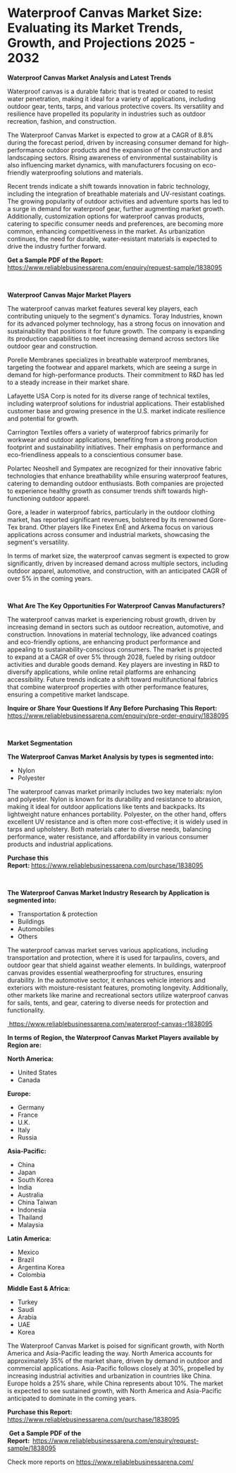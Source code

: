 <p><h1>Waterproof Canvas Market Size: Evaluating its Market Trends, Growth, and Projections 2025 - 2032</h1></p><p><strong>Waterproof Canvas Market Analysis and Latest Trends</strong></p>
<p><p>Waterproof canvas is a durable fabric that is treated or coated to resist water penetration, making it ideal for a variety of applications, including outdoor gear, tents, tarps, and various protective covers. Its versatility and resilience have propelled its popularity in industries such as outdoor recreation, fashion, and construction.</p><p>The Waterproof Canvas Market is expected to grow at a CAGR of 8.8% during the forecast period, driven by increasing consumer demand for high-performance outdoor products and the expansion of the construction and landscaping sectors. Rising awareness of environmental sustainability is also influencing market dynamics, with manufacturers focusing on eco-friendly waterproofing solutions and materials.</p><p>Recent trends indicate a shift towards innovation in fabric technology, including the integration of breathable materials and UV-resistant coatings. The growing popularity of outdoor activities and adventure sports has led to a surge in demand for waterproof gear, further augmenting market growth. Additionally, customization options for waterproof canvas products, catering to specific consumer needs and preferences, are becoming more common, enhancing competitiveness in the market. As urbanization continues, the need for durable, water-resistant materials is expected to drive the industry further forward.</p></p>
<p><strong>Get a Sample PDF of the Report:&nbsp;</strong> <a href="https://www.reliablebusinessarena.com/enquiry/request-sample/1838095?utm_campaign=3289&utm_medium=2&utm_source=Github&utm_content=ia&utm_term=31032025&utm_id=waterproof-canvas">https://www.reliablebusinessarena.com/enquiry/request-sample/1838095</a></p>
<p>&nbsp;</p>
<p><strong>Waterproof Canvas Major Market Players</strong></p>
<p><p>The waterproof canvas market features several key players, each contributing uniquely to the segment's dynamics. Toray Industries, known for its advanced polymer technology, has a strong focus on innovation and sustainability that positions it for future growth. The company is expanding its production capabilities to meet increasing demand across sectors like outdoor gear and construction.</p><p>Porelle Membranes specializes in breathable waterproof membranes, targeting the footwear and apparel markets, which are seeing a surge in demand for high-performance products. Their commitment to R&D has led to a steady increase in their market share.</p><p>Lafayette USA Corp is noted for its diverse range of technical textiles, including waterproof solutions for industrial applications. Their established customer base and growing presence in the U.S. market indicate resilience and potential for growth.</p><p>Carrington Textiles offers a variety of waterproof fabrics primarily for workwear and outdoor applications, benefiting from a strong production footprint and sustainability initiatives. Their emphasis on performance and eco-friendliness appeals to a conscientious consumer base.</p><p>Polartec Neoshell and Sympatex are recognized for their innovative fabric technologies that enhance breathability while ensuring waterproof features, catering to demanding outdoor enthusiasts. Both companies are projected to experience healthy growth as consumer trends shift towards high-functioning outdoor apparel.</p><p>Gore, a leader in waterproof fabrics, particularly in the outdoor clothing market, has reported significant revenues, bolstered by its renowned Gore-Tex brand. Other players like Finetex EnE and Arkema focus on various applications across consumer and industrial markets, showcasing the segment's versatility.</p><p>In terms of market size, the waterproof canvas segment is expected to grow significantly, driven by increased demand across multiple sectors, including outdoor apparel, automotive, and construction, with an anticipated CAGR of over 5% in the coming years.</p></p>
<p>&nbsp;</p>
<p><strong>What Are The Key Opportunities For Waterproof Canvas Manufacturers?</strong></p>
<p><p>The waterproof canvas market is experiencing robust growth, driven by increasing demand in sectors such as outdoor recreation, automotive, and construction. Innovations in material technology, like advanced coatings and eco-friendly options, are enhancing product performance and appealing to sustainability-conscious consumers. The market is projected to expand at a CAGR of over 5% through 2028, fueled by rising outdoor activities and durable goods demand. Key players are investing in R&D to diversify applications, while online retail platforms are enhancing accessibility. Future trends indicate a shift toward multifunctional fabrics that combine waterproof properties with other performance features, ensuring a competitive market landscape.</p></p>
<p><strong>Inquire or Share Your Questions If Any Before Purchasing This Report:</strong> <a href="https://www.reliablebusinessarena.com/enquiry/pre-order-enquiry/1838095?utm_campaign=3289&utm_medium=2&utm_source=Github&utm_content=ia&utm_term=31032025&utm_id=waterproof-canvas">https://www.reliablebusinessarena.com/enquiry/pre-order-enquiry/1838095</a></p>
<p>&nbsp;</p>
<p><strong>Market Segmentation</strong></p>
<p><strong>The Waterproof Canvas Market Analysis by types is segmented into:</strong></p>
<p><ul><li>Nylon</li><li>Polyester</li></ul></p>
<p><p>The waterproof canvas market primarily includes two key materials: nylon and polyester. Nylon is known for its durability and resistance to abrasion, making it ideal for outdoor applications like tents and backpacks. Its lightweight nature enhances portability. Polyester, on the other hand, offers excellent UV resistance and is often more cost-effective; it is widely used in tarps and upholstery. Both materials cater to diverse needs, balancing performance, water resistance, and affordability in various consumer products and industrial applications.</p></p>
<p><strong>Purchase this Report:&nbsp;</strong><a href="https://www.reliablebusinessarena.com/purchase/1838095?utm_campaign=3289&utm_medium=2&utm_source=Github&utm_content=ia&utm_term=31032025&utm_id=waterproof-canvas">https://www.reliablebusinessarena.com/purchase/1838095</a></p>
<p>&nbsp;</p>
<p><strong>The Waterproof Canvas Market Industry Research by Application is segmented into:</strong></p>
<p><ul><li>Transportation & protection</li><li>Buildings</li><li>Automobiles</li><li>Others</li></ul></p>
<p><p>The waterproof canvas market serves various applications, including transportation and protection, where it is used for tarpaulins, covers, and outdoor gear that shield against weather elements. In buildings, waterproof canvas provides essential weatherproofing for structures, ensuring durability. In the automotive sector, it enhances vehicle interiors and exteriors with moisture-resistant features, promoting longevity. Additionally, other markets like marine and recreational sectors utilize waterproof canvas for sails, tents, and gear, catering to diverse needs for protection and functionality.</p></p>
<p><a href="https://www.reliablebusinessarena.com/waterproof-canvas-r1838095?utm_campaign=3289&utm_medium=2&utm_source=Github&utm_content=ia&utm_term=31032025&utm_id=waterproof-canvas">&nbsp;https://www.reliablebusinessarena.com/waterproof-canvas-r1838095</a></p>
<p><strong>In terms of Region, the Waterproof Canvas Market Players available by Region are:</strong></p>
<p>
    <p> <strong> North America: </strong>
        <ul>
            <li>United States</li>
            <li>Canada</li>
        </ul>
        </p> 
    <p> <strong> Europe: </strong>
        <ul>
            <li>Germany</li>
            <li>France</li>
            <li>U.K.</li>
            <li>Italy</li>
            <li>Russia</li>
        </ul>
        </p> 
    <p> <strong> Asia-Pacific: </strong>
        <ul>
            <li>China</li>
            <li>Japan</li>
            <li>South Korea</li>
            <li>India</li>
            <li>Australia</li>
            <li>China Taiwan</li>
            <li>Indonesia</li>
            <li>Thailand</li>
            <li>Malaysia</li>
        </ul>
        </p> 
    <p> <strong> Latin America: </strong>
        <ul>
            <li>Mexico</li>
            <li>Brazil</li>
            <li>Argentina Korea</li>
            <li>Colombia</li>
        </ul>
        </p> 
    <p> <strong> Middle East & Africa: </strong>
        <ul>
            <li>Turkey</li>
            <li>Saudi</li>
            <li>Arabia</li>
            <li>UAE</li>
            <li>Korea</li>
        </ul>
    </p>
    </p>
<p><p>The Waterproof Canvas Market is poised for significant growth, with North America and Asia-Pacific leading the way. North America accounts for approximately 35% of the market share, driven by demand in outdoor and commercial applications. Asia-Pacific follows closely at 30%, propelled by increasing industrial activities and urbanization in countries like China. Europe holds a 25% share, while China represents about 10%. The market is expected to see sustained growth, with North America and Asia-Pacific anticipated to dominate in the coming years.</p></p>
<p><strong>Purchase this Report: </strong><a href="https://www.reliablebusinessarena.com/purchase/1838095?utm_campaign=3289&utm_medium=2&utm_source=Github&utm_content=ia&utm_term=31032025&utm_id=waterproof-canvas">https://www.reliablebusinessarena.com/purchase/1838095</a></p>
<p>&nbsp;<strong>Get a Sample PDF of the Report:&nbsp;&nbsp;</strong><a href="https://www.reliablebusinessarena.com/enquiry/request-sample/1838095?utm_campaign=3289&utm_medium=2&utm_source=Github&utm_content=ia&utm_term=31032025&utm_id=waterproof-canvas">https://www.reliablebusinessarena.com/enquiry/request-sample/1838095</a></p>
<p><strong></strong></p>
<p>Check more reports on <a href="https://www.reliablebusinessarena.com/?utm_campaign=3289&utm_medium=2&utm_source=Github&utm_content=ia&utm_term=31032025&utm_id=waterproof-canvas">https://www.reliablebusinessarena.com/</a></p>